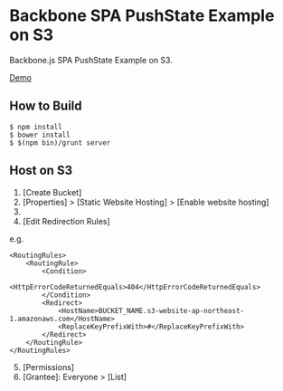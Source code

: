 Backbone SPA PushState Example on S3
==============================================================================

Backbone.js SPA PushState Example on S3.

[Demo](http://backbone-pushstate-example.s3-website-ap-northeast-1.amazonaws.com/)

How to Build
------------------------------------------------------------------------------

    $ npm install
    $ bower install
    $ $(npm bin)/grunt server

Host on S3
------------------------------------------------------------------------------

1. [Create Bucket]
2. [Properties] > [Static Website Hosting] > [Enable website hosting]
3. [Index document]: index.html
4. [Edit Redirection Rules]
   
e.g.

    <RoutingRules>
        <RoutingRule>
            <Condition>
                <HttpErrorCodeReturnedEquals>404</HttpErrorCodeReturnedEquals>
            </Condition>
            <Redirect>
                <HostName>BUCKET_NAME.s3-website-ap-northeast-1.amazonaws.com</HostName>
                <ReplaceKeyPrefixWith>#</ReplaceKeyPrefixWith>
            </Redirect>
        </RoutingRule>
    </RoutingRules>

5. [Permissions]
6. [Grantee]: Everyone > [List]


